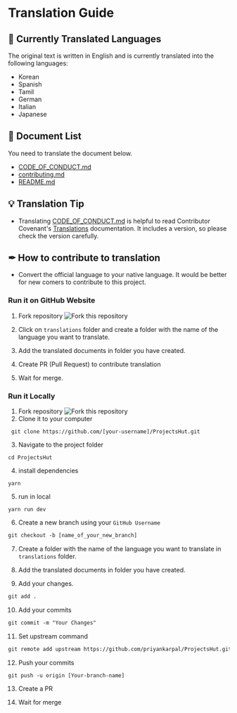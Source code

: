 # Translation Guide

## 📌 Currently Translated Languages

The original text is written in English and is currently translated into the following languages:

- Korean
- Spanish
- Tamil
- German
- Italian
- Japanese

## 📄 Document List

You need to translate the document below.

- [CODE_OF_CONDUCT.md](https://github.com/priyankarpal/ProjectsHut/blob/main/CODE_OF_CONDUCT.md)
- [contributing.md](https://github.com/priyankarpal/ProjectsHut/blob/main/contributing.md)
- [README.md](https://github.com/priyankarpal/ProjectsHut/blob/main/README.md)

## 💡 Translation Tip

- Translating [CODE_OF_CONDUCT.md](https://github.com/priyankarpal/ProjectsHut/blob/main/CODE_OF_CONDUCT.md) is helpful to read Contributor Covenant's [Translations](https://www.contributor-covenant.org/translations/) documentation. It includes a version, so please check the version carefully.

## ✒ How to contribute to translation

- Convert the official language to your native language. It would be better for new comers to contribute to this project.

### Run it on GitHub Website

1. Fork repository
   ![ Fork this repository](/images/fork.png)
2. Click on `translations` folder and create a folder with the name of the language you want to translate.

3. Add the translated documents in folder you have created.

4. Create PR (Pull Request) to contribute translation

5. Wait for merge.

### Run it Locally

1. Fork repository
   ![ Fork this repository](/images/fork.png)
2. Clone it to your computer

```
 git clone https://github.com/[your-username]/ProjectsHut.git
```

3.  Navigate to the project folder

```
cd ProjectsHut
```

4.  install dependencies

```
yarn
```

5.  run in local

```
yarn run dev
```

6.  Create a new branch using your `GitHub Username`

```diff
git checkout -b [name_of_your_new_branch]
```

7. Create a folder with the name of the language you want to translate in `translations` folder.

8. Add the translated documents in folder you have created.

9. Add your changes.

```diff
git add .
```

10. Add your commits

```diff
git commit -m "Your Changes"
```

11. Set upstream command

```diff
git remote add upstream https://github.com/priyankarpal/ProjectsHut.git
```

12. Push your commits

```diff
git push -u origin [Your-branch-name]
```

13. Create a PR

14. Wait for merge
